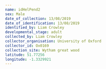 ```yaml
---
name: idHelPend2
sex: Male
date_of_collection: 13/08/2019
date_of_identification: 13/08/2019
identified_by: Liam Crowley
developmental_stage: adult
collected_by: Liam Crowley
collector_organisation: University of Oxford
collector_id: Ox0169
collection_site: Wytham great wood
latitude: 51.77256
longitude: -1.3329921
---
```

